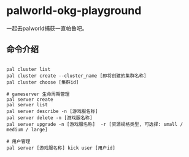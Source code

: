 # palworld-okg-playground
一起去palworld捕获一直帕鲁吧。

## 命令介绍
```shell 

pal cluster list 
pal cluster create --cluster_name [即将创建的集群名称]
pal cluster choose [集群id]

# gameserver 生命周期管理
pal server create
pal server list
pal server describe -n [游戏服名称]
pal server delete -n [游戏服名称]
pal server upgrade -n [游戏服名称]  -r [资源规格类型, 可选择: small / medium / large]

# 用户管理 
pal server [游戏服名称] kick user [用户id]
```